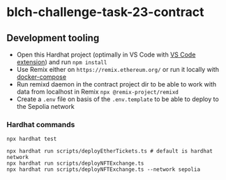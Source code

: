 # blch-challenge-task-23-contract

## Development tooling
- Open this Hardhat project (optimally in VS Code with [VS Code extension](https://hardhat.org/hardhat-vscode/docs/overview)) and run `npm install`
- Use Remix either on `https://remix.ethereum.org/` or run it locally with [docker-compose](https://github.com/ethereum/remix-project/blob/master/docker-compose.yaml)
- Run remixd daemon in the contract project dir to be able to work with data from localhost in Remix `npx @remix-project/remixd`
- Create a `.env` file on basis of the `.env.template` to be able to deploy to the Sepolia network

### Hardhat commands
```shell
npx hardhat test

npx hardhat run scripts/deployEtherTickets.ts # default is hardhat network
npx hardhat run scripts/deployNFTExchange.ts
npx hardhat run scripts/deployNFTExchange.ts --network sepolia
```
